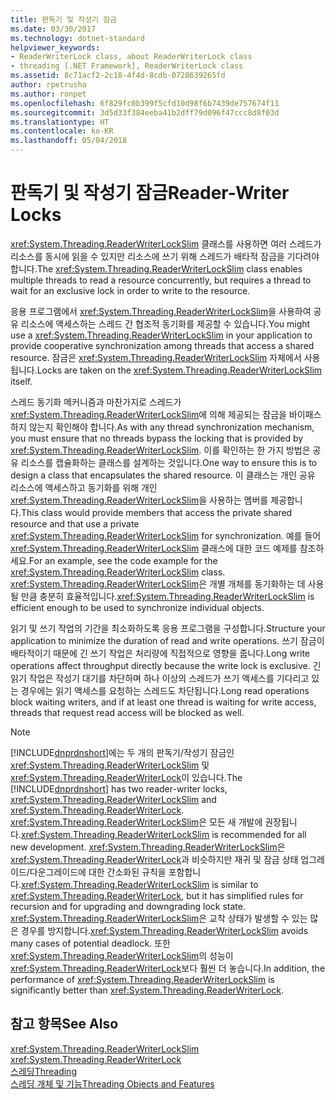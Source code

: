 ```yaml
---
title: 판독기 및 작성기 잠금
ms.date: 03/30/2017
ms.technology: dotnet-standard
helpviewer_keywords:
- ReaderWriterLock class, about ReaderWriterLock class
- threading [.NET Framework], ReaderWriterLock class
ms.assetid: 8c71acf2-2c18-4f4d-8cdb-0728639265fd
author: rpetrusha
ms.author: ronpet
ms.openlocfilehash: 6f829fc0b399f5cfd10d98f6b7439de757674f11
ms.sourcegitcommit: 3d5d33f384eeba41b2dff79d096f47ccc8d8f03d
ms.translationtype: HT
ms.contentlocale: ko-KR
ms.lasthandoff: 05/04/2018
---
```

# <a name="reader-writer-locks"></a><span data-ttu-id="f29a8-102">판독기 및 작성기 잠금</span><span class="sxs-lookup"><span data-stu-id="f29a8-102">Reader-Writer Locks</span></span>
<span data-ttu-id="f29a8-103"><xref:System.Threading.ReaderWriterLockSlim> 클래스를 사용하면 여러 스레드가 리소스를 동시에 읽을 수 있지만 리소스에 쓰기 위해 스레드가 배타적 잠금을 기다려야 합니다.</span><span class="sxs-lookup"><span data-stu-id="f29a8-103">The <xref:System.Threading.ReaderWriterLockSlim> class enables multiple threads to read a resource concurrently, but requires a thread to wait for an exclusive lock in order to write to the resource.</span></span>  
  
 <span data-ttu-id="f29a8-104">응용 프로그램에서 <xref:System.Threading.ReaderWriterLockSlim>을 사용하여 공유 리소스에 액세스하는 스레드 간 협조적 동기화를 제공할 수 있습니다.</span><span class="sxs-lookup"><span data-stu-id="f29a8-104">You might use a <xref:System.Threading.ReaderWriterLockSlim> in your application to provide cooperative synchronization among threads that access a shared resource.</span></span> <span data-ttu-id="f29a8-105">잠금은 <xref:System.Threading.ReaderWriterLockSlim> 자체에서 사용됩니다.</span><span class="sxs-lookup"><span data-stu-id="f29a8-105">Locks are taken on the <xref:System.Threading.ReaderWriterLockSlim> itself.</span></span>  
  
 <span data-ttu-id="f29a8-106">스레드 동기화 메커니즘과 마찬가지로 스레드가 <xref:System.Threading.ReaderWriterLockSlim>에 의해 제공되는 잠금을 바이패스하지 않는지 확인해야 합니다.</span><span class="sxs-lookup"><span data-stu-id="f29a8-106">As with any thread synchronization mechanism, you must ensure that no threads bypass the locking that is provided by <xref:System.Threading.ReaderWriterLockSlim>.</span></span> <span data-ttu-id="f29a8-107">이를 확인하는 한 가지 방법은 공유 리소스를 캡슐화하는 클래스를 설계하는 것입니다.</span><span class="sxs-lookup"><span data-stu-id="f29a8-107">One way to ensure this is to design a class that encapsulates the shared resource.</span></span> <span data-ttu-id="f29a8-108">이 클래스는 개인 공유 리소스에 액세스하고 동기화를 위해 개인 <xref:System.Threading.ReaderWriterLockSlim>을 사용하는 멤버를 제공합니다.</span><span class="sxs-lookup"><span data-stu-id="f29a8-108">This class would provide members that access the private shared resource and that use a private <xref:System.Threading.ReaderWriterLockSlim> for synchronization.</span></span> <span data-ttu-id="f29a8-109">예를 들어 <xref:System.Threading.ReaderWriterLockSlim> 클래스에 대한 코드 예제를 참조하세요.</span><span class="sxs-lookup"><span data-stu-id="f29a8-109">For an example, see the code example for the <xref:System.Threading.ReaderWriterLockSlim> class.</span></span> <span data-ttu-id="f29a8-110"><xref:System.Threading.ReaderWriterLockSlim>은 개별 개체를 동기화하는 데 사용될 만큼 충분히 효율적입니다.</span><span class="sxs-lookup"><span data-stu-id="f29a8-110"><xref:System.Threading.ReaderWriterLockSlim> is efficient enough to be used to synchronize individual objects.</span></span>  
  
 <span data-ttu-id="f29a8-111">읽기 및 쓰기 작업의 기간을 최소화하도록 응용 프로그램을 구성합니다.</span><span class="sxs-lookup"><span data-stu-id="f29a8-111">Structure your application to minimize the duration of read and write operations.</span></span> <span data-ttu-id="f29a8-112">쓰기 잠금이 배타적이기 때문에 긴 쓰기 작업은 처리량에 직접적으로 영향을 줍니다.</span><span class="sxs-lookup"><span data-stu-id="f29a8-112">Long write operations affect throughput directly because the write lock is exclusive.</span></span> <span data-ttu-id="f29a8-113">긴 읽기 작업은 작성기 대기를 차단하며 하나 이상의 스레드가 쓰기 액세스를 기다리고 있는 경우에는 읽기 액세스를 요청하는 스레드도 차단됩니다.</span><span class="sxs-lookup"><span data-stu-id="f29a8-113">Long read operations block waiting writers, and if at least one thread is waiting for write access, threads that request read access will be blocked as well.</span></span>  
  
> [!NOTE]
>  <span data-ttu-id="f29a8-114">[!INCLUDE[dnprdnshort](../../../includes/dnprdnshort-md.md)]에는 두 개의 판독기/작성기 잠금인 <xref:System.Threading.ReaderWriterLockSlim> 및 <xref:System.Threading.ReaderWriterLock>이 있습니다.</span><span class="sxs-lookup"><span data-stu-id="f29a8-114">The [!INCLUDE[dnprdnshort](../../../includes/dnprdnshort-md.md)] has two reader-writer locks, <xref:System.Threading.ReaderWriterLockSlim> and <xref:System.Threading.ReaderWriterLock>.</span></span> <span data-ttu-id="f29a8-115"><xref:System.Threading.ReaderWriterLockSlim>은 모든 새 개발에 권장됩니다.</span><span class="sxs-lookup"><span data-stu-id="f29a8-115"><xref:System.Threading.ReaderWriterLockSlim> is recommended for all new development.</span></span> <span data-ttu-id="f29a8-116"><xref:System.Threading.ReaderWriterLockSlim>은 <xref:System.Threading.ReaderWriterLock>과 비슷하지만 재귀 및 잠금 상태 업그레이드/다운그레이드에 대한 간소화된 규칙을 포함합니다.</span><span class="sxs-lookup"><span data-stu-id="f29a8-116"><xref:System.Threading.ReaderWriterLockSlim> is similar to <xref:System.Threading.ReaderWriterLock>, but it has simplified rules for recursion and for upgrading and downgrading lock state.</span></span> <span data-ttu-id="f29a8-117"><xref:System.Threading.ReaderWriterLockSlim>은 교착 상태가 발생할 수 있는 많은 경우를 방지합니다.</span><span class="sxs-lookup"><span data-stu-id="f29a8-117"><xref:System.Threading.ReaderWriterLockSlim> avoids many cases of potential deadlock.</span></span> <span data-ttu-id="f29a8-118">또한 <xref:System.Threading.ReaderWriterLockSlim>의 성능이 <xref:System.Threading.ReaderWriterLock>보다 훨씬 더 놓습니다.</span><span class="sxs-lookup"><span data-stu-id="f29a8-118">In addition, the performance of <xref:System.Threading.ReaderWriterLockSlim> is significantly better than <xref:System.Threading.ReaderWriterLock>.</span></span>  
  
## <a name="see-also"></a><span data-ttu-id="f29a8-119">참고 항목</span><span class="sxs-lookup"><span data-stu-id="f29a8-119">See Also</span></span>  
 <xref:System.Threading.ReaderWriterLockSlim>  
 <xref:System.Threading.ReaderWriterLock>  
 [<span data-ttu-id="f29a8-120">스레딩</span><span class="sxs-lookup"><span data-stu-id="f29a8-120">Threading</span></span>](../../../docs/standard/threading/index.md)  
 [<span data-ttu-id="f29a8-121">스레딩 개체 및 기능</span><span class="sxs-lookup"><span data-stu-id="f29a8-121">Threading Objects and Features</span></span>](../../../docs/standard/threading/threading-objects-and-features.md)
